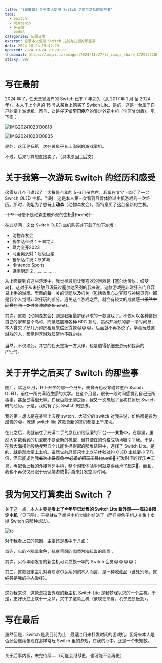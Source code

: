 ```yaml
---
title: '[记事篇] 关于本人使用 Switch 之前与之后的那些事'
tags:
  - Switch
  - Nintendo
  - 任天堂
  - 游戏机
categories: 记录日常
excerpt: 记录本人使用 Switch 之前与之后的那些事
date: 2024-10-24 19:42:29
updated: 2024-10-24 20:20:29
thumbnail: https://imgur.la/images/2024/11/27/tb_image_share_1729772200807.jpg1.png
sticky: 999
---
```



# 写在最前

2024 年了，任天堂曾发布的 Switch 已有 7 年之久（从 2017 年 1 月 至 2024 年），本人于上个月的 15 号从某鱼上购买了 Switch Lite。是的，这是一台属于自己的掌上游戏机。而且，这是任天堂**早已停产**的限定外观主机（宝可梦剑盾）。见下图：

![IMG20241023100818](https://imgur.la/images/2024/11/27/IMG_20241023_1008181.jpg)

![IMG20241023100835](https://imgur.la/images/2024/11/27/IMG_20241023_100835.jpg)


是的，这正是我第一次在某鱼平台上淘到的游戏掌机。

不过，后来打算想直接卖了。（具体原因见后文）

# 关于我第一次游玩 Switch 的经历和感受

这得从几个月说起了：大概是今年的 5-6 月份左右，我姐在某宝上购买了一台 Switch OLED 主机。当时，这是本人第一次看到且曾体验过主机游戏的一次经历。那时，我姐为了想玩上**动森**（动物森友会），而特意买了这台全新的主机。

~~（PS: 可惜不是动森主题外观的主机🤭(bushi)）~~

在此期间，这台 Switch OLED 主机购买并下载了如下游戏：
- 动物森友会
- 塞尔达传说：王国之泪
- 舞力全开2023
- 马里奥派对：超级巨星
- 塞尔达传说：织梦岛
- Nintendo Sports
- 胡闹厨房 2
………………

从上面提到的这些游戏中，我觉得最能让我喜欢的游戏是【塞尔达传说：织梦岛】。这对于从未接触且没玩过塞尔达系列的我来说，这款游戏是非常好入门且容易上手的游戏。里面的每一关的谜题以及机关（包括收集心之容器与神秘贝壳）都是我个人觉得非常好玩的部分。通关这个游戏之后，就会有较大的成就感~~（虽然中间曾在网上查过各种攻略(bushi)）~~。

其次，这款【动物森友会】则是我姐最梦寐以求的一款游戏了。不仅可以各种装扮自己的家和整个岛屿，而且还能跟各种 NPC 互动。虽然开始玩的那一段时间里，本人曾欠了好几万的房租用来偿还贷款😂😂😂。后面就不再多说了，毕竟玩过这游戏的人，都觉得这游戏灰常地不戳👍👍。

当然，不仅如此，其它的任天堂第一方大作，也是值得仔细去游玩和探索的(\*^_^\*)。

# 关于开学之后买了 Switch 的那些事

随后，临近 9 月，赶上开学的那一个月里，我曾再也没有碰过这台 Switch OLED，前往一所充满陌生感的大学。在这个月里，很长一段时间感觉到自己无所事事，甚至觉得很无聊。在我百般无聊之际，我又一次想起了当初在家玩 Switch 时的经历。于是，我就有了买 Switch 的想法。

我的第一想法是在某宝上去搜 switch，大部分的 switch 对我来说，价格都是较为昂贵的😂。就连 switch lite 这款全新的掌机都要上千来块。

在此之后，我就前往了充满二手气息且价格低廉的平台——**某鱼**🐟。在那里，虽然大多数看到的机型都不是全新的机型，但其便宜的价格成功地吸引了我。于是，在我大海捞针般地搜索自个儿能负担得起的那堆结果中，选择了 Switch Lite。是的，就是那款掌上主机。虽然它的屏幕尺寸比之前体验过的 OLED 主机要小了几倍，但它能成为我~~每次上课摸鱼🐟必备的把玩工具(bushi)🤭~~ 打发时间的娱乐🎮工具，再配合上我的外接蓝牙手柄，整个游戏体验瞬间就变得丝滑了起来🤭。而且，我也不再仅仅局限于玩💻端游或📱手游来打发空余时间。

# 我为何又打算卖出 Switch ？

关于这一点，本人主要是**看上了今年早已发售的 Switch Lite 新外观——海拉鲁限定主机**（见下图），于是就有了想把主机卖掉的想法了（而且是急于想从某鱼上卖掉 Switch 的那种想法）。

![tb](https://imgur.la/images/2024/11/27/tb_image_share_1729772200807.jpg1.png)

对于我看上它的原因，主要还是集中于几点：

首先，它的外观呈金色，机身背面的图案为海拉鲁的图案；

其次，买今年刚发售的新主机可以兑换一年的 Switch 会员😂😂😂😂；

其三，这款限定主机对喜欢塞尔达系列的本人而言，是一种收藏品~~（此处别喷，这纯碎是我的个人爱好）~~。

-----

这对我来说，这款海拉鲁外观的新主机 Switch Lite 是我梦寐以求的一个主机。于是，正好快赶上双十一之际，买下了这款主机（按现在来看，机子还没送到）。

# 写在最后

虽然但是，Switch 是我目前为止，最适合用来打发时间的游戏机。但将来本人是否还会继续像现在那样常玩 Switch 里的游戏，在我的心中，还是一个未知数。

----

关于后事内容，未完待续....（可能会继续更，也可能不会再更）